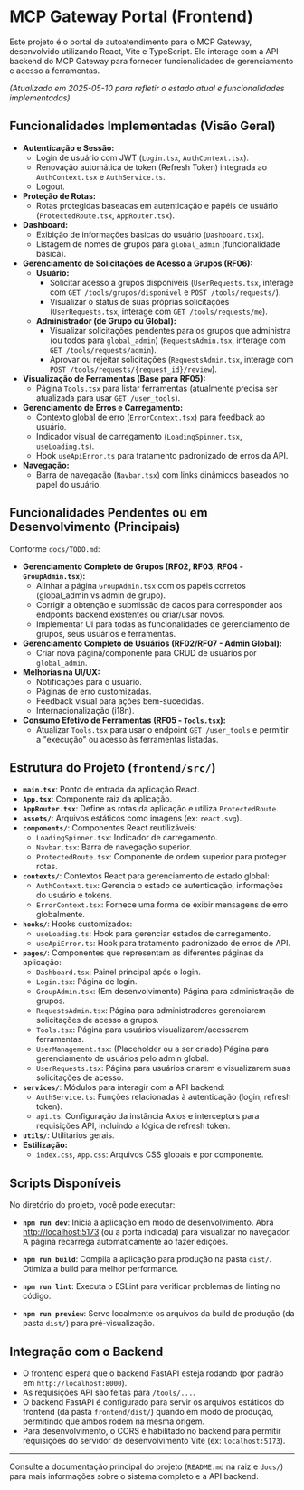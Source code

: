 # MCP Gateway Portal (Frontend)

Este projeto é o portal de autoatendimento para o MCP Gateway, desenvolvido utilizando React, Vite e TypeScript. Ele interage com a API backend do MCP Gateway para fornecer funcionalidades de gerenciamento e acesso a ferramentas.

*(Atualizado em 2025-05-10 para refletir o estado atual e funcionalidades implementadas)*

## Funcionalidades Implementadas (Visão Geral)

- **Autenticação e Sessão:**
    - Login de usuário com JWT (`Login.tsx`, `AuthContext.tsx`).
    - Renovação automática de token (Refresh Token) integrada ao `AuthContext.tsx` e `AuthService.ts`.
    - Logout.
- **Proteção de Rotas:**
    - Rotas protegidas baseadas em autenticação e papéis de usuário (`ProtectedRoute.tsx`, `AppRouter.tsx`).
- **Dashboard:**
    - Exibição de informações básicas do usuário (`Dashboard.tsx`).
    - Listagem de nomes de grupos para `global_admin` (funcionalidade básica).
- **Gerenciamento de Solicitações de Acesso a Grupos (RF06):**
    - **Usuário:**
        - Solicitar acesso a grupos disponíveis (`UserRequests.tsx`, interage com `GET /tools/grupos/disponivel` e `POST /tools/requests/`).
        - Visualizar o status de suas próprias solicitações (`UserRequests.tsx`, interage com `GET /tools/requests/me`).
    - **Administrador (de Grupo ou Global):**
        - Visualizar solicitações pendentes para os grupos que administra (ou todos para `global_admin`) (`RequestsAdmin.tsx`, interage com `GET /tools/requests/admin`).
        - Aprovar ou rejeitar solicitações (`RequestsAdmin.tsx`, interage com `POST /tools/requests/{request_id}/review`).
- **Visualização de Ferramentas (Base para RF05):**
    - Página `Tools.tsx` para listar ferramentas (atualmente precisa ser atualizada para usar `GET /user_tools`).
- **Gerenciamento de Erros e Carregamento:**
    - Contexto global de erro (`ErrorContext.tsx`) para feedback ao usuário.
    - Indicador visual de carregamento (`LoadingSpinner.tsx`, `useLoading.ts`).
    - Hook `useApiError.ts` para tratamento padronizado de erros da API.
- **Navegação:**
    - Barra de navegação (`Navbar.tsx`) com links dinâmicos baseados no papel do usuário.

## Funcionalidades Pendentes ou em Desenvolvimento (Principais)
Conforme `docs/TODO.md`:

- **Gerenciamento Completo de Grupos (RF02, RF03, RF04 - `GroupAdmin.tsx`):**
    - Alinhar a página `GroupAdmin.tsx` com os papéis corretos (global_admin vs admin de grupo).
    - Corrigir a obtenção e submissão de dados para corresponder aos endpoints backend existentes ou criar/usar novos.
    - Implementar UI para todas as funcionalidades de gerenciamento de grupos, seus usuários e ferramentas.
- **Gerenciamento Completo de Usuários (RF02/RF07 - Admin Global):**
    - Criar nova página/componente para CRUD de usuários por `global_admin`.
- **Melhorias na UI/UX:**
    - Notificações para o usuário.
    - Páginas de erro customizadas.
    - Feedback visual para ações bem-sucedidas.
    - Internacionalização (i18n).
- **Consumo Efetivo de Ferramentas (RF05 - `Tools.tsx`):**
    - Atualizar `Tools.tsx` para usar o endpoint `GET /user_tools` e permitir a "execução" ou acesso às ferramentas listadas.

## Estrutura do Projeto (`frontend/src/`)

- **`main.tsx`**: Ponto de entrada da aplicação React.
- **`App.tsx`**: Componente raiz da aplicação.
- **`AppRouter.tsx`**: Define as rotas da aplicação e utiliza `ProtectedRoute`.
- **`assets/`**: Arquivos estáticos como imagens (ex: `react.svg`).
- **`components/`**: Componentes React reutilizáveis:
    - `LoadingSpinner.tsx`: Indicador de carregamento.
    - `Navbar.tsx`: Barra de navegação superior.
    - `ProtectedRoute.tsx`: Componente de ordem superior para proteger rotas.
- **`contexts/`**: Contextos React para gerenciamento de estado global:
    - `AuthContext.tsx`: Gerencia o estado de autenticação, informações do usuário e tokens.
    - `ErrorContext.tsx`: Fornece uma forma de exibir mensagens de erro globalmente.
- **`hooks/`**: Hooks customizados:
    - `useLoading.ts`: Hook para gerenciar estados de carregamento.
    - `useApiError.ts`: Hook para tratamento padronizado de erros de API.
- **`pages/`**: Componentes que representam as diferentes páginas da aplicação:
    - `Dashboard.tsx`: Painel principal após o login.
    - `Login.tsx`: Página de login.
    - `GroupAdmin.tsx`: (Em desenvolvimento) Página para administração de grupos.
    - `RequestsAdmin.tsx`: Página para administradores gerenciarem solicitações de acesso a grupos.
    - `Tools.tsx`: Página para usuários visualizarem/acessarem ferramentas.
    - `UserManagement.tsx`: (Placeholder ou a ser criado) Página para gerenciamento de usuários pelo admin global.
    - `UserRequests.tsx`: Página para usuários criarem e visualizarem suas solicitações de acesso.
- **`services/`**: Módulos para interagir com a API backend:
    - `AuthService.ts`: Funções relacionadas à autenticação (login, refresh token).
    - `api.ts`: Configuração da instância Axios e interceptors para requisições API, incluindo a lógica de refresh token.
- **`utils/`**: Utilitários gerais.
- **Estilização:**
    - `index.css`, `App.css`: Arquivos CSS globais e por componente.

## Scripts Disponíveis

No diretório do projeto, você pode executar:

- **`npm run dev`**: Inicia a aplicação em modo de desenvolvimento.
  Abra [http://localhost:5173](http://localhost:5173) (ou a porta indicada) para visualizar no navegador.
A página recarrega automaticamente ao fazer edições.

- **`npm run build`**: Compila a aplicação para produção na pasta `dist/`.
  Otimiza a build para melhor performance.

- **`npm run lint`**: Executa o ESLint para verificar problemas de linting no código.

- **`npm run preview`**: Serve localmente os arquivos da build de produção (da pasta `dist/`) para pré-visualização.

## Integração com o Backend

- O frontend espera que o backend FastAPI esteja rodando (por padrão em `http://localhost:8000`).
- As requisições API são feitas para `/tools/...`.
- O backend FastAPI é configurado para servir os arquivos estáticos do frontend (da pasta `frontend/dist/`) quando em modo de produção, permitindo que ambos rodem na mesma origem.
- Para desenvolvimento, o CORS é habilitado no backend para permitir requisições do servidor de desenvolvimento Vite (ex: `localhost:5173`).

---

Consulte a documentação principal do projeto (`README.md` na raiz e `docs/`) para mais informações sobre o sistema completo e a API backend.
